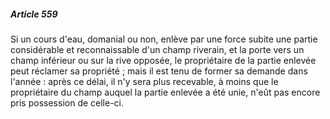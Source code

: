 ##### Article 559

Si un cours d'eau, domanial ou non, enlève par une force subite une partie considérable et reconnaissable d'un champ riverain, et la porte vers un champ inférieur ou sur la rive opposée, le propriétaire de la partie enlevée peut réclamer sa propriété ; mais il est tenu de former sa demande dans l'année : après ce délai, il n'y sera plus recevable, à moins que le propriétaire du champ auquel la partie enlevée a été unie, n'eût pas encore pris possession de celle-ci.

